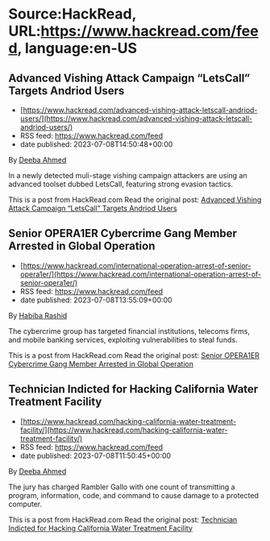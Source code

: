 # Source:HackRead, URL:https://www.hackread.com/feed, language:en-US

## Advanced Vishing Attack Campaign “LetsCall” Targets Andriod Users
 - [https://www.hackread.com/advanced-vishing-attack-letscall-andriod-users/](https://www.hackread.com/advanced-vishing-attack-letscall-andriod-users/)
 - RSS feed: https://www.hackread.com/feed
 - date published: 2023-07-08T14:50:48+00:00

<p>By <a href="https://www.hackread.com/author/deeba/" rel="nofollow">Deeba Ahmed</a></p>
<p>In a newly detected muli-stage vishing campaign attackers are using an advanced toolset dubbed LetsCall, featuring strong evasion tactics.</p>
<p>This is a post from HackRead.com Read the original post: <a href="https://www.hackread.com/advanced-vishing-attack-letscall-andriod-users/" rel="nofollow">Advanced Vishing Attack Campaign &#8220;LetsCall&#8221; Targets Andriod Users</a></p>

## Senior OPERA1ER Cybercrime Gang Member Arrested in Global Operation
 - [https://www.hackread.com/international-operation-arrest-of-senior-opera1er/](https://www.hackread.com/international-operation-arrest-of-senior-opera1er/)
 - RSS feed: https://www.hackread.com/feed
 - date published: 2023-07-08T13:55:09+00:00

<p>By <a href="https://www.hackread.com/author/habiba/" rel="nofollow">Habiba Rashid</a></p>
<p>The cybercrime group has targeted financial institutions, telecoms firms, and mobile banking services, exploiting vulnerabilities to steal funds.</p>
<p>This is a post from HackRead.com Read the original post: <a href="https://www.hackread.com/international-operation-arrest-of-senior-opera1er/" rel="nofollow">Senior OPERA1ER Cybercrime Gang Member Arrested in Global Operation</a></p>

## Technician Indicted for Hacking California Water Treatment Facility
 - [https://www.hackread.com/hacking-california-water-treatment-facility/](https://www.hackread.com/hacking-california-water-treatment-facility/)
 - RSS feed: https://www.hackread.com/feed
 - date published: 2023-07-08T11:50:45+00:00

<p>By <a href="https://www.hackread.com/author/deeba/" rel="nofollow">Deeba Ahmed</a></p>
<p>The jury has charged Rambler Gallo with one count of transmitting a program, information, code, and command to cause damage to a protected computer.</p>
<p>This is a post from HackRead.com Read the original post: <a href="https://www.hackread.com/hacking-california-water-treatment-facility/" rel="nofollow">Technician Indicted for Hacking California Water Treatment Facility</a></p>

